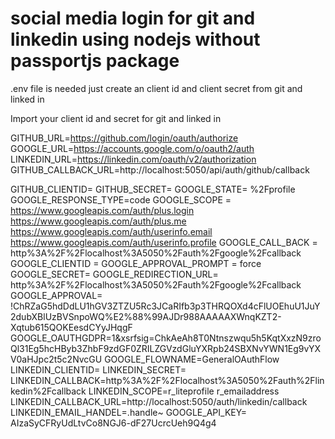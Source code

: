 # social media login for git and linkedin using nodejs without passportjs package 


.env file is needed just create an client id and client secret from git and linked in 

Import your client id and secret for git and linked in

GITHUB_URL=https://github.com/login/oauth/authorize
GOOGLE_URL=https://accounts.google.com/o/oauth2/auth
LINKEDIN_URL=https://linkedin.com/oauth/v2/authorization
GITHUB_CALLBACK_URL=http://localhost:5050/api/auth/github/callback



GITHUB_CLIENTID=
GITHUB_SECRET=
GOOGLE_STATE= %2Fprofile
GOOGLE_RESPONSE_TYPE=code
GOOGLE_SCOPE = https://www.googleapis.com/auth/plus.login https://www.googleapis.com/auth/plus.me https://www.googleapis.com/auth/userinfo.email https://www.googleapis.com/auth/userinfo.profile
GOOGLE_CALL_BACK =	http%3A%2F%2Flocalhost%3A5050%2Fauth%2Fgoogle%2Fcallback
GOOGLE_CLIENTID = 
GOOGLE_APPROVAL_PROMPT = force
GOOGLE_SECRET= 
GOOGLE_REDIRECTION_URL= http%3A%2F%2Flocalhost%3A5050%2Fauth%2Fgoogle%2Fcallback
GOOGLE_APPROVAL= !ChRZaG5hdDdLU1hGV3ZTZU5Rc3JCaRIfb3p3THRQOXd4cFlUOEhuU1JuY2dubXBlUzBVSnpoWQ%E2%88%99AJDr988AAAAAXWnqKZT2-Xqtub615QOKEesdCYyJHqgF
GOOGLE_OAUTHGDPR=1&xsrfsig=ChkAeAh8T0Ntnszwqu5h5KqtXxzN9zroQl31Eg5hcHByb3ZhbF9zdGF0ZRILZGVzdGluYXRpb24SBXNvYWN1Eg9vYXV0aHJpc2t5c2NvcGU
GOOGLE_FLOWNAME=GeneralOAuthFlow
LINKEDIN_CLIENTID=
LINKEDIN_SECRET=
LINKEDIN_CALLBACK=http%3A%2F%2Flocalhost%3A5050%2Fauth%2Flinkedin%2Fcallback
LINKEDIN_SCOPE=r_liteprofile r_emailaddress
LINKEDIN_CALLBACK_URL=http://localhost:5050/auth/linkedin/callback
LINKEDIN_EMAIL_HANDEL=.handle~
GOOGLE_API_KEY= AIzaSyCFRyUdLtvCo8NGJ6-dF27UcrcUeh9Q4g4
